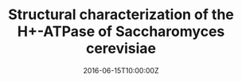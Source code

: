 ---
title: "IN DEEP: INterdisciplinary DatabasE for Explainable Peptide prediction"
event: FAIR-DI European Conference on Data Intelligence 2024
event_url: https://events.fairmat-nfdi.eu/event/9/
location: Karlsruhe, Germany
address:
  street: ''
  city: Karlsruhe
  region: ''
  postcode: ''
  country: Germany
summary: Presentation on interdisciplinary database for explainable peptide prediction.
abstract: ''
# Talk start and end times
date: '2024-10-01T10:00:00Z'  # Placeholder for exact date in Oct 2024
date_end: '2024-10-01T10:30:00Z'  # Placeholder
all_day: false
# Schedule page publish date
publishDate: '2024-02-25T00:00:00Z'
authors:
  - admin
tags:
  - Peptides
  - Database
  - Machine Learning
# Is this a featured talk?
featured: true
image:
  caption: ''
  focal_point: Center
url_code: ''
url_pdf: ''
url_slides: ''
url_video: ''
slides: ""
projects: []

title: "AI Tools in Theoretical Biology"
event: AI Tools in Science meetup at Max Planck Digital Library
event_url: https://rc.mpip-mainz.mpg.de/?_task=mail&_action=get&_mbox=INBOX&_uid=366&_token=JAv3phSpSw8pVyBkyUFfLuV7oaSIB0KY&_part=2
location: Munich, Germany
address:
  street: ''
  city: Munich
  region: ''
  postcode: ''
  country: Germany
summary: Presentation on artificial intelligence applications in theoretical biology research.
abstract: ''
# Talk start and end times
date: '2024-06-15T13:00:00Z'  # Placeholder for exact date in June 2024
date_end: '2024-06-15T14:00:00Z'  # Placeholder
all_day: false
# Schedule page publish date
publishDate: '2024-02-25T00:00:00Z'
authors:
  - admin
tags:
  - AI
  - Theoretical Biology
  - Machine Learning
featured: false
image:
  caption: ''
  focal_point: Center
url_code: ''
url_pdf: ''
url_slides: ''
url_video: ''
slides: ""
projects: []

title: "Thiol Disulfide Exchange Reactions Using an Artificial Neural Network Corrected DFTB/MM Methodology"
event: Hybrid Workshop on Computer Simulation and Theory of Macromolecules
event_url: https://www.mpinat.mpg.de/workshop/huenfeld
location: Hünfeld, Germany
address:
  street: ''
  city: Hünfeld
  region: ''
  postcode: ''
  country: Germany
summary: Presentation on using artificial neural networks with DFTB/MM methodology to study thiol disulfide exchange reactions.
abstract: ''
# Talk start and end times
date: '2022-04-15T10:00:00Z'  # Placeholder for exact date in April 2022
date_end: '2022-04-15T10:30:00Z'  # Placeholder
all_day: false
# Schedule page publish date
publishDate: '2022-04-01T00:00:00Z'
authors:
  - admin
tags:
  - DFTB/MM
  - Neural Networks
  - Thiol Disulfide Exchange
featured: true
image:
  caption: ''
  focal_point: Center
url_code: ''
url_pdf: ''
url_slides: ''
url_video: ''
slides: ""
projects: []

title: "Studying Disulfide Shuffling with the aid of Machine Learning"
event: Summer School - Machine Learning in Quantum Physics and Chemistry
event_url: https://szkoly.idub.uw.edu.pl/
location: Warsaw, Poland
address:
  street: ''
  city: Warsaw
  region: ''
  postcode: ''
  country: Poland
summary: Poster presentation on machine learning applications for studying disulfide shuffling in proteins.
abstract: ''
# Talk start and end times
date: '2021-09-15T10:00:00Z'  # Placeholder for exact date in Sept 2021
date_end: '2021-09-15T12:00:00Z'  # Placeholder for poster session
all_day: false
# Schedule page publish date
publishDate: '2021-09-01T00:00:00Z'
authors:
  - admin
tags:
  - Machine Learning
  - Disulfide Shuffling
  - Poster
featured: false
image:
  caption: ''
  focal_point: Center
url_code: ''
url_pdf: ''
url_slides: ''
url_video: ''
slides: ""
projects: []

title: "How to measure the (effective) mass of light?"
event: Optical Communications Research Institute XVIII Week - Optics and its application
event_url: http://www.iico.uaslp.mx/semana-iico
location: San Luis Potosí, Mexico
address:
  street: ''
  city: San Luis Potosí
  region: ''
  postcode: ''
  country: Mexico
summary: Best poster presentation in the Science Communication category on measuring the effective mass of light.
abstract: ''
# Talk start and end times
date: '2018-05-15T13:00:00Z'  # Placeholder for exact date in May 2018
date_end: '2018-05-15T15:00:00Z'  # Placeholder for poster session
all_day: false
# Schedule page publish date
publishDate: '2018-05-01T00:00:00Z'
authors:
  - admin
tags:
  - Optics
  - Science Communication
  - Award
featured: true
image:
  caption: ''
  focal_point: Center
url_code: ''
url_pdf: ''
url_slides: ''
url_video: ''
slides: ""
projects: []

title: "Structural and functional characterization of the H+-ATPase of Saccharomyces cerevisiae"
event: Leiden International (Bio)Medical Students Conference
event_url: https://limsc.nl/
location: Leiden, Netherlands
address:
  street: ''
  city: Leiden
  region: ''
  postcode: ''
  country: Netherlands
summary: Second best poster presentation on H+-ATPase characterization, winning an award at an international conference.
abstract: ''
# Talk start and end times
date: '2017-03-15T10:00:00Z'  # Placeholder for exact date in March 2017
date_end: '2017-03-15T12:00:00Z'  # Placeholder for poster session
all_day: false
# Schedule page publish date
publishDate: '2017-03-01T00:00:00Z'
authors:
  - admin
tags:
  - H+-ATPase
  - Saccharomyces cerevisiae
  - Award
featured: true
image:
  caption: ''
  focal_point: Center
url_code: ''
url_pdf: ''
url_slides: ''
url_video: ''
slides: ""
projects: []

title: "Structural characterization of the H+-ATPase of Saccharomyces cerevisiae"
event: 28th International Conference on Science and Technology of Complex Fluids
event_url: https://sites.google.com/prod/view/icstcf2019/main-page
location: San Luis Potosi, Mexico
address:
  street: ''
  city: San Luis Potosi
  region: ''
  postcode: ''
  country: Mexico
summary: Oral presentation on the structural characterization of H+-ATPase from yeast.
abstract: ''
# Talk start and end times
date: '2016-06-15T10:00:00Z'  # Placeholder for exact date in June 2016
date_end: '2016-06-15T10:30:00Z'  # Placeholder
all_day: false
# Schedule page publish date
publishDate: '2016-06-01T00:00:00Z'
authors:
  - admin
tags:
  - H+-ATPase
  - Saccharomyces cerevisiae
  - Structural characterization
featured: false
image:
  caption: ''
  focal_point: Center
url_code: ''
url_pdf: ''
url_slides: ''
url_video: ''
slides: ""
projects: []
---